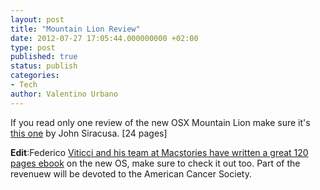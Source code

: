 ```yaml
---
layout: post
title: "Mountain Lion Review"
date: 2012-07-27 17:05:44.000000000 +02:00
type: post
published: true
status: publish
categories:
- Tech
author: Valentino Urbano 
---
```


If you read only one review of the new OSX Mountain Lion make sure it's [this one][0] by John Siracusa. \[24 pages\]

**Edit**:Federico [Viticci and his team at Macstories have written a great 120 pages ebook][1] on the new OS, make sure to check it out too. Part of the revenuew will be devoted to the American Cancer Society.


[0]: http://arstechnica.com/apple/2012/07/os-x-10-8/
[1]: http://www.macstories.net/news/announcing-our-first-ebook/